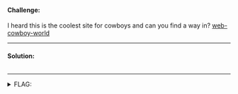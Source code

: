 #### Challenge:

I heard this is the coolest site for cowboys and can you find a way in? [web-cowboy-world](https://web-cowboy-world-54f063db.chal-2021.duc.tf/)

---

#### Solution:

```bash
```

---

<details><summary>FLAG:</summary>

```
DUCTF{haww_yeeee_downunderctf?}
```

</details>
<br/>
